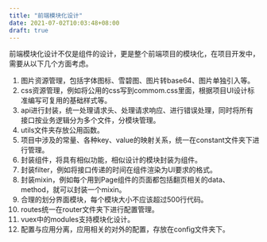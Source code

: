 ```yaml
---
title: "前端模块化设计"
date: 2021-07-02T10:03:48+08:00
draft: true
---
```


前端模块化设计不仅是组件的设计，更是整个前端项目的模块化，在项目开发中，需要从以下几个方面考虑。
1. 图片资源管理，包括字体图标、雪碧图、图片转base64、图片单独引入等。
2. css资源管理，例如将公用的css写到commom.css里面，根据项目UI设计标准编写可复用的基础样式等。
3. api进行封装，统一处理请求头、处理请求响应、进行错误处理，同时将所有接口按业务逻辑分为多个文件，分模块管理。
4. utils文件夹存放公用函数。
5. 项目中涉及的常量、各种key、value的映射关系，统一在constant文件夹下进行管理。
6. 封装组件，将具有相似功能，相似设计的模块封装为组件。
7. 封装filter，例如将接口传递的时间在组件渲染为UI要求的格式。
8. 封装mixin，例如每个用到Page组件的页面都包括翻页相关的data、method，就可以封装一个mixin。
9. 合理的划分界面模块，每个模块大小不应该超过500行代码。
10. routes统一在router文件夹下进行配置管理。
11. vuex中的modules支持模块化设计。
12. 配置与应用分离，应用相关的对外的配置，存放在config文件夹下。

